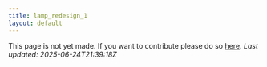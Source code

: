 ```yaml
---
title: lamp_redesign_1
layout: default
---
```


This page is not yet made. If you want to contribute please do so [here](https://github.com/CrazyH2/Bigstone/blob/wiki/components/lamp_redesign_1.md).
_Last updated: 2025-06-24T21:39:18Z_
